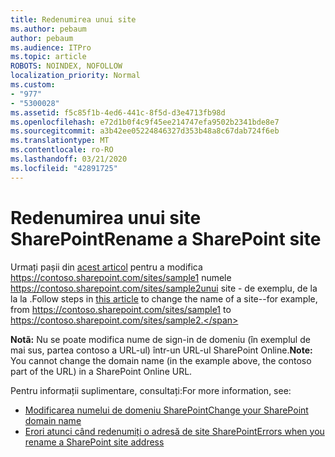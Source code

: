 ```yaml
---
title: Redenumirea unui site
ms.author: pebaum
author: pebaum
ms.audience: ITPro
ms.topic: article
ROBOTS: NOINDEX, NOFOLLOW
localization_priority: Normal
ms.custom:
- "977"
- "5300028"
ms.assetid: f5c85f1b-4ed6-441c-8f5d-d3e4713fb98d
ms.openlocfilehash: e72d1b0f4c9f45ee214747efa9502b2341bde8e7
ms.sourcegitcommit: a3b42ee05224846327d353b48a8c67dab724f6eb
ms.translationtype: MT
ms.contentlocale: ro-RO
ms.lasthandoff: 03/21/2020
ms.locfileid: "42891725"
---
```

# <a name="rename-a-sharepoint-site"></a><span data-ttu-id="71ae3-102">Redenumirea unui site SharePoint</span><span class="sxs-lookup"><span data-stu-id="71ae3-102">Rename a SharePoint site</span></span>

<span data-ttu-id="71ae3-103">Urmați pașii din [acest articol](https://docs.microsoft.com/sharepoint/change-site-address) pentru a modifica https://contoso.sharepoint.com/sites/sample1 numele https://contoso.sharepoint.com/sites/sample2unui site - de exemplu, de la la la .</span><span class="sxs-lookup"><span data-stu-id="71ae3-103">Follow steps in [this article](https://docs.microsoft.com/sharepoint/change-site-address) to change the name of a site--for example, from https://contoso.sharepoint.com/sites/sample1 to https://contoso.sharepoint.com/sites/sample2.</span></span>

<span data-ttu-id="71ae3-104">**Notã:** Nu se poate modifica nume de sign-in de domeniu (în exemplul de mai sus, partea contoso a URL-ul) într-un URL-ul SharePoint Online.</span><span class="sxs-lookup"><span data-stu-id="71ae3-104">**Note:** You cannot change the domain name (in the example above, the contoso part of the URL) in a SharePoint Online URL.</span></span> 

<span data-ttu-id="71ae3-105">Pentru informații suplimentare, consultați:</span><span class="sxs-lookup"><span data-stu-id="71ae3-105">For more information, see:</span></span>

- [<span data-ttu-id="71ae3-106">Modificarea numelui de domeniu SharePoint</span><span class="sxs-lookup"><span data-stu-id="71ae3-106">Change your SharePoint domain name</span></span>](https://go.microsoft.com/fwlink/?Linkid=2018696)
- [<span data-ttu-id="71ae3-107">Erori atunci când redenumiți o adresă de site SharePoint</span><span class="sxs-lookup"><span data-stu-id="71ae3-107">Errors when you rename a SharePoint site address</span></span>](https://support.office.com/article/errors-when-you-rename-a-sharepoint-site-address-165b7c11-1325-4813-b160-ecbe87bc1a86)
